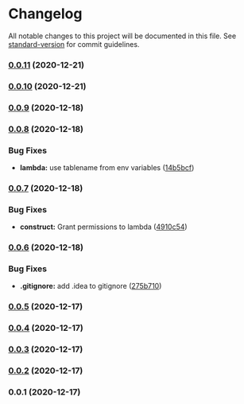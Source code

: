 # Changelog

All notable changes to this project will be documented in this file. See [standard-version](https://github.com/conventional-changelog/standard-version) for commit guidelines.

### [0.0.11](https://github.com/jossaq/jossaq-demo-backend/compare/v0.0.10...v0.0.11) (2020-12-21)

### [0.0.10](https://github.com/jossaq/jossaq-demo-backend/compare/v0.0.9...v0.0.10) (2020-12-21)

### [0.0.9](https://github.com/jossaq/jossaq-demo-backend/compare/v0.0.8...v0.0.9) (2020-12-18)

### [0.0.8](https://github.com/jossaq/jossaq-demo-backend/compare/v0.0.7...v0.0.8) (2020-12-18)


### Bug Fixes

* **lambda:** use tablename from env variables ([14b5bcf](https://github.com/jossaq/jossaq-demo-backend/commit/14b5bcf24d17ac1194a1e612f95192b26afde4f6))

### [0.0.7](https://github.com/jossaq/jossaq-demo-backend/compare/v0.0.6...v0.0.7) (2020-12-18)


### Bug Fixes

* **construct:** Grant permissions to lambda ([4910c54](https://github.com/jossaq/jossaq-demo-backend/commit/4910c54e64b25883c671433396ed544156bd2fa3))

### [0.0.6](https://github.com/jossaq/jossaq-demo-backend/compare/v0.0.5...v0.0.6) (2020-12-18)


### Bug Fixes

* **.gitignore:** add .idea to gitignore ([275b710](https://github.com/jossaq/jossaq-demo-backend/commit/275b710c48b3ad42bec376c017792bc4523846c4))

### [0.0.5](https://github.com/jossaq/jossaq-demo-backend/compare/v0.0.4...v0.0.5) (2020-12-17)

### [0.0.4](https://github.com/jossaq/jossaq-demo-backend/compare/v0.0.3...v0.0.4) (2020-12-17)

### [0.0.3](https://github.com/jossaq/jossaq-demo-backend/compare/v0.0.2...v0.0.3) (2020-12-17)

### [0.0.2](https://github.com/jossaq/jossaq-demo-backend/compare/v0.0.1...v0.0.2) (2020-12-17)

### 0.0.1 (2020-12-17)

